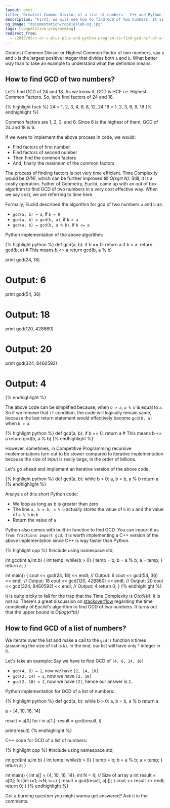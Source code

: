 ```yaml
---
layout: post
title: "Greatest Common Divisor of a list of numbers - C++ and Python Implementation"
description: "First, we will see how to find GCD of two numbers. It is also known as Highest Common Factor - HCF. Then we will move on to find the GCD of a list of numbers and code it in both C++ as well as Python"
og_image: "documentation/rookieslab-og.jpg"
tags: [competitive-programming]
redirect_from:
  - /2013/05/c-or-c-plus-plus-and-python-program-to-find-gcd-hcf-of-a-list-array.html
---
```


Greatest Common Divisor or Highest Common Factor of two numbers, say `a` and `b` is the largest positive integer that divides both `a` and `b`. What better way than to take an example to understand what the definition means.

## How to find GCD of two numbers?

Let's find GCD of 24 and 18. As we know it, GCD is HCF i.e. Highest Common Factors. So, let's find factors of 24 and 18.

{% highlight fuck %}
24 = 1, 2, 3, 4, 6, 8, 12, 24
18 = 1, 2, 3, 6, 9, 18
{% endhighlight %}

Common factors are 1, 2, 3, and 6. Since 6 is the highest of them, GCD of 24 and 18 is 6.

If we were to implement the above process in code, we would:

 - Find factors of first number
 - Find factors of second number
 - Then find the common factors
 - And, finally the maximum of the common factors

The process of finding factors is not very time efficient. Time Complexity would be *O(N)*, which can be further improved till *O(sqrt N)*. Still, it is a costly operation. Father of Geometry, Euclid, came up with an out of box algorithm to find GCD of two numbers in a very cost effective way. When we say cost, we are referring to time here.

Formally, Euclid described the algorithm for gcd of two numbers `a` and `b` as:

 - `gcd(a, b) = a`, if `b = 0`
 - `gcd(a, b) = gcd(b, a)`, if `b > a`
 - `gcd(a, b) = gcd(b, a % b)`, if `b <= a`

Python implementation of the above algorithm:

{% highlight python %}
def gcd(a, b):
    if b == 0:
        return a
    if b > a:
        return gcd(b, a)
    # This means b <= a
    return gcd(b, a % b)

print gcd(24, 18)
# Output: 6
print gcd(54, 36)
# Output: 18
print gcd(120, 428860)
# Output: 20
print gcd(324, 8460592)
# Output: 4
{% endhighlight %}

The above code can be simplified because, when `b > a`, `a % b` is equal to `a`. So if we remove that `if` condition, the code will logically remain same, because the last return statement would effectively become `gcd(b, a)` when `b > a`.

{% highlight python %}
def gcd(a, b):
    if b == 0:
        return a
    # This means b <= a
    return gcd(b, a % b)
{% endhighlight %}

However, sometimes, in Competitive Programming recursive implementations turn out to be slower compared to iterative implementation because the size of input is really large, in the order of billions.

Let's go ahead and implement an iterative version of the above code.

{% highlight python %}
def gcd(a, b):
    while b > 0:
        a, b = b, a % b
    return a
{% endhighlight %}

Analysis of this short Python code:

 - We loop as long as b is greater than zero
 - The line `a, b = b, a % b` actually stores the value of `b` in `a` and the value of `a % b` in `b`
 - Return the value of `a`

Python also comes with built-in function to find GCD. You can import it as `from fractions import gcd`.
It is worth implementing a C++ version of the above implementation since C++ is way faster than Python.

{% highlight cpp %}
#include <iostream>
using namespace std;

int gcd(int a,int b) {
    int temp;
    while(b > 0) {
        temp = b;
        b = a % b;
        a = temp;
    }
    return a;
}

int main() {
    cout << gcd(24, 18) << endl; // Output: 6
    cout << gcd(54, 36) << endl; // Output: 18
    cout << gcd(120, 428860) << endl; // Output: 20
    cout << gcd(324, 8460592) << endl; // Output: 4
    return 0;
}
{% endhighlight %}

It is quite tricky to fall for the trap that the Time Complexity is *O(a%b)*. It is not so. There's a great discussion on [stackoverflow](http://stackoverflow.com/a/3981010) regarding the time complexity of Euclid's algorithm to find GCD of two numbers. It turns out that the upper bound is *O(log(a\*b))*

## How to find GCD of a list of numbers?

We iterate over the list and make a call to the `gcd()` function `N` times (assuming the size of list is `N`). In the end, our list will have only 1 integer in it.

Let's take an example: Say we have to find GCD of `[4, 6, 14, 10]`

 - `gcd(4, 6) = 2`, now we have `[2, 14, 10]`
 - `gcd(2, 14) = 2`, now we have `[2, 10]`
 - `gcd(2, 10) = 2`, now we have `[2]`, hence our answer is `2`.


Python implementation for GCD of a list of numbers:

{% highlight python %}
def gcd(a, b):
    while b > 0:
        a, b = b, a % b
    return a

a = [4, 10, 16, 14]

result = a[0]
for i in a[1:]:
    result = gcd(result, i)

print(result)
{% endhighlight %}

C++ code for GCD of a list of numbers:

{% highlight cpp %}
#include <iostream>
using namespace std;

int gcd(int a,int b) {
    int temp;
    while(b > 0) {
        temp = b;
        b = a % b;
        a = temp;
    }
    return a;
}

int main() {
    int a[] = {4, 10, 16, 14};
    int N = 4; // Size of array a
    int result = a[0];
    for(int i=1; i<N; i++) {
        result = gcd(result, a[i]);
    }
    cout << result << endl;
    return 0;
}
{% endhighlight %}

Got a burning question you might wanna get answered? Ask it in the comments.
